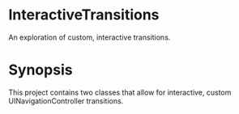 InteractiveTransitions
======================

An exploration of custom, interactive transitions.

Synopsis
========
This project contains two classes that allow for interactive, custom UINavigationController transitions.



